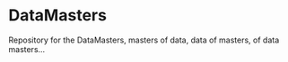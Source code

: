 # DataMasters
Repository for the DataMasters, masters of data, data of masters, of data masters... 
